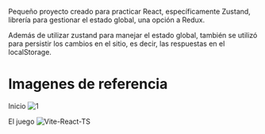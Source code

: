 Pequeño proyecto creado para practicar React, específicamente Zustand, librería para gestionar el estado global, una opción a Redux.

Además de utilizar zustand para manejar el estado global, también se utilizó para persistir los cambios en el sitio, es decir, las respuestas en el localStorage.

# Imagenes de referencia

Inicio
![1](https://github.com/Siluetaz/javascript-quiz/assets/104037070/fc055068-41db-4d60-93f0-e6557dd4ce51)

El juego
![Vite-React-TS](https://github.com/Siluetaz/javascript-quiz/assets/104037070/0e683601-c953-4a6d-9d69-ad0e17d07ffa)
